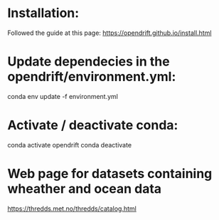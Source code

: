 # Installation:

Followed the guide at this page: https://opendrift.github.io/install.html

# Update dependecies in the opendrift/environment.yml:

conda env update -f environment.yml

# Activate / deactivate conda:

conda activate opendrift
conda deactivate

# Web page for datasets containing wheather and ocean data

https://thredds.met.no/thredds/catalog.html
